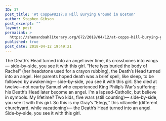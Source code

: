 ```yaml
---
ID: 37
post_title: 'At Copp&#8217;s Hill Burying Ground in Boston'
author: Stephen Gibson
post_excerpt: ""
layout: post
permalink: >
  https://shenandoahliterary.org/672/2018/04/12/at-copps-hill-burying-ground-in-boston/
published: true
post_date: 2018-04-12 19:49:21
---
```

The Death’s Head turned into an angel over time, its crossbones into wings— side-by-side, you see it with this girl. “Here lyes buried the body of Rachel” (her headstone used for a crayon rubbing), the Death’s Head turned into an angel. Her parents hoped death was a brief spell, like sleep, to be followed by awakening— side-by-side, you see it with this girl. She died at twelve—not nearby Samuel who experienced King Philip’s War’s suffering: his Death’s Head later become an angel. I’m a lapsed-Catholic, but believe in symbols. My lifetime? Two kids, five wars (still counting)— side-by-side, you see it with this girl. So this is my Gray’s “Elegy,” this villanelle (different churchyard, while vacationing)— the Death’s Head turned into an angel. Side-by-side, you see it with this girl.